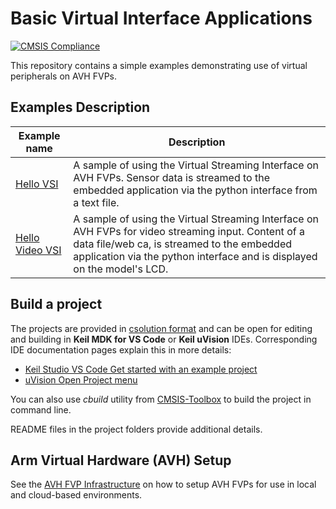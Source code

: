 # Basic Virtual Interface Applications
[![CMSIS Compliance](https://img.shields.io/github/actions/workflow/status/Arm-Examples/Hello_AVH/verify.yml?logo=arm&logoColor=0091bd&label=CMSIS%20Compliance)](https://www.keil.arm.com/cmsis) 

This repository contains a simple examples demonstrating use of virtual peripherals on AVH FVPs.

## Examples Description

| Example name                              | Description   |
|---                                        |---            |
| [Hello VSI](./hello_vsi)                  | A sample of using the Virtual Streaming Interface on AVH FVPs. Sensor data is streamed to the embedded application via the python interface from a text file. |
| [Hello Video VSI](./hello_video_vsi)      | A sample of using the Virtual Streaming Interface on AVH FVPs for video streaming input. Content of a data file/web ca, is streamed to the embedded application via the python interface and is displayed on the model's LCD. |

## Build a project

The projects are provided in [csolution format](https://github.com/Open-CMSIS-Pack/cmsis-toolbox/blob/main/docs/YML-Input-Format.md) and can be open for editing and building in **Keil MDK for VS Code** or **Keil uVision** IDEs. Corresponding IDE documentation pages explain this in more details:
 - [Keil Studio VS Code Get started with an example project](https://developer.arm.com/documentation/108029/latest/Get-started-with-an-example-project)
 - [uVision Open Project menu](https://developer.arm.com/documentation/101407/latest/User-Interface/Project-Menu-and-Commands)

You can also use *cbuild* utility from [CMSIS-Toolbox](https://github.com/Open-CMSIS-Pack/cmsis-toolbox/blob/main/docs/build-operation.md) to build the project in command line.

README files in the project folders provide additional details.

## Arm Virtual Hardware (AVH) Setup

See the [AVH FVP Infrastructure](https://arm-software.github.io/AVH/main/infrastructure/html/index.html) on how to setup AVH FVPs for use in local and cloud-based environments.
